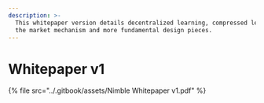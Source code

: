 ```yaml
---
description: >-
  This whitepaper version details decentralized learning, compressed learning,
  the market mechanism and more fundamental design pieces.
---
```


# Whitepaper v1



{% file src="../.gitbook/assets/Nimble Whitepaper v1.pdf" %}
